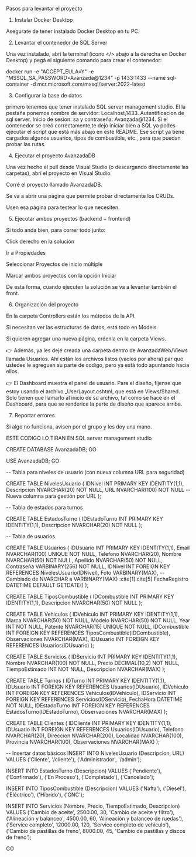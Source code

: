 Pasos para levantar el proyecto
1) Instalar Docker Desktop

Asegurate de tener instalado Docker Desktop en tu PC.

2) Levantar el contenedor de SQL Server

Una vez instalado, abrí la terminal (icono </> abajo a la derecha en Docker Desktop) y pegá el siguiente comando para crear el contenedor:

docker run -e "ACCEPT_EULA=Y" -e "MSSQL_SA_PASSWORD=Avanzada@1234" -p 1433:1433 --name sql-container -d mcr.microsoft.com/mssql/server:2022-latest

3) Configurar la base de datos

primero tenemos que tener instalado SQL server management studio.
El la pestaña ponemos nombre de servidor: Localhost,1433.
Autentificacion de sql server.
Inicio de sesion: sa y contraseña: Avanzada@1234.
Si el contenedor se creó correctamente,te dejo iniciar bien a SQL ya podes ejecutar el script que está más abajo en este README.
Ese script ya tiene cargados algunos usuarios, tipos de combustible, etc., para que puedan probar las rutas.

4) Ejecutar el proyecto AvanzadaDB

Una vez hecho el pull desde Visual Studio (o descargando directamente las carpetas), abrí el proyecto en Visual Studio.

Corré el proyecto llamado AvanzadaDB.

Se va a abrir una página que permite probar directamente los CRUDs.

Usen esa página para testear lo que necesiten.

5) Ejecutar ambos proyectos (backend + frontend)

Si todo anda bien, para correr todo junto:

Click derecho en la solución

Ir a Propiedades

Seleccionar Proyectos de inicio múltiple

Marcar ambos proyectos con la opción Iniciar

De esta forma, cuando ejecuten la solución se va a levantar también el front.

6) Organización del proyecto

En la carpeta Controllers están los métodos de la API.

Si necesitan ver las estructuras de datos, está todo en Models.

Si quieren agregar una nueva página, créenla en la carpeta Views.

👉 Además, ya les dejé creada una carpeta dentro de AvanzadaWeb/Views llamada Usuarios.
Ahí están los archivos listos (vacíos por ahora) par que ustedes le agreguen su parte de codigo, pero ya está todo apuntando hacia ellos.

👉 El Dashboard muestra el panel de usuario. Para el diseño, fíjense que estoy usando el archivo _UserLayout.cshtml, que está en Views/Shared.
Solo tienen que llamarlo al inicio de su archivo, tal como se hace en el Dashboard, para que se renderice la parte de diseño que aparece arriba.

7) Reportar errores

Si algo no funciona, avisen por el grupo y les doy una mano.

ESTE CODIGO LO TIRAN EN SQL server management studio

CREATE DATABASE AvanzadaDB;
GO

USE AvanzadaDB;
GO

-- Tabla para niveles de usuario (con nueva columna URL para seguridad)

CREATE TABLE NivelesUsuario (
    IDNivel INT PRIMARY KEY IDENTITY(1,1),
    Descripcion NVARCHAR(20) NOT NULL,
    URL NVARCHAR(100) NOT NULL -- Nueva columna para gestión por URL
);

-- Tabla de estados para turnos

CREATE TABLE EstadosTurno (
    IDEstadoTurno INT PRIMARY KEY IDENTITY(1,1),
    Descripcion NVARCHAR(20) NOT NULL
);

-- Tabla de usuarios

CREATE TABLE Usuarios (
    IDUsuario INT PRIMARY KEY IDENTITY(1,1),
    Email NVARCHAR(100) UNIQUE NOT NULL,
    Telefono NVARCHAR(20),
    Nombre NVARCHAR(50) NOT NULL,
    Apellido NVARCHAR(50) NOT NULL,
    Contraseña VARBINARY(256) NOT NULL,
    IDNivel INT FOREIGN KEY REFERENCES NivelesUsuario(IDNivel),
    Foto VARBINARY(MAX), -- Cambiado de NVARCHAR a VARBINARY(MAX) :cite[1]:cite[5]
    FechaRegistro DATETIME DEFAULT GETDATE()
);


CREATE TABLE TiposCombustible (
    IDCombustible INT PRIMARY KEY IDENTITY(1,1),
    Descripcion NVARCHAR(50) NOT NULL
);

CREATE TABLE Vehiculos (
    IDVehiculo INT PRIMARY KEY IDENTITY(1,1),
    Marca NVARCHAR(50) NOT NULL,
    Modelo NVARCHAR(50) NOT NULL,
    Year INT NOT NULL,
    Patente NVARCHAR(15) UNIQUE NOT NULL,
    IDCombustible INT FOREIGN KEY REFERENCES TiposCombustible(IDCombustible),
    Observaciones NVARCHAR(MAX),
    IDUsuario INT FOREIGN KEY REFERENCES Usuarios(IDUsuario)
);

CREATE TABLE Servicios (
    IDServicio INT PRIMARY KEY IDENTITY(1,1),
    Nombre NVARCHAR(100) NOT NULL,
    Precio DECIMAL(10,2) NOT NULL,
    TiempoEstimado INT NOT NULL,
    Descripcion NVARCHAR(MAX)
);

CREATE TABLE Turnos (
    IDTurno INT PRIMARY KEY IDENTITY(1,1),
    IDUsuario INT FOREIGN KEY REFERENCES Usuarios(IDUsuario),
    IDVehiculo INT FOREIGN KEY REFERENCES Vehiculos(IDVehiculo),
    IDServicio INT FOREIGN KEY REFERENCES Servicios(IDServicio),
    FechaHora DATETIME NOT NULL,
    IDEstadoTurno INT FOREIGN KEY REFERENCES EstadosTurno(IDEstadoTurno),
    Observaciones NVARCHAR(MAX)
);

CREATE TABLE Clientes (
    IDCliente INT PRIMARY KEY IDENTITY(1,1),
    IDUsuario INT FOREIGN KEY REFERENCES Usuarios(IDUsuario),
    Telefono NVARCHAR(20),
    Direccion NVARCHAR(200),
    Localidad NVARCHAR(100),
    Provincia NVARCHAR(100),
    Observaciones NVARCHAR(MAX)
);

-- Insertar datos básicos
INSERT INTO NivelesUsuario (Descripcion, URL) VALUES 
('Cliente', '/cliente'),
('Administrador', '/admin');

INSERT INTO EstadosTurno (Descripcion) VALUES 
('Pendiente'),
('Confirmado'),
('En Proceso'),
('Completado'),
('Cancelado');

INSERT INTO TiposCombustible (Descripcion) VALUES 
('Nafta'),
('Diesel'),
('Eléctrico'),
('Híbrido'),
('GNC');

INSERT INTO Servicios (Nombre, Precio, TiempoEstimado, Descripcion) VALUES 
('Cambio de aceite', 2500.00, 30, 'Cambio de aceite y filtro'),
('Alineación y balanceo', 4500.00, 60, 'Alineación y balanceo de ruedas'),
('Service completo', 12000.00, 120, 'Service completo de vehículo'),
('Cambio de pastillas de freno', 8000.00, 45, 'Cambio de pastillas y discos de freno');

GO
